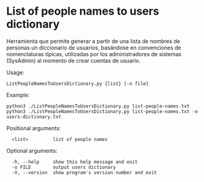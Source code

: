 # List of people names to users dictionary

Herramienta que permite generar a partir de una lista de nombres de personas un diccionario de usuarios, basándose en convenciones de nomenclaturas típicas, utilizadas por los administradores de sistemas (SysAdmin) al momento de crear cuentas de usuario.

Usage:
```
ListPeopleNamesToUsersDictionary.py {list} [-o file]
```

Example:
```
python3 ./ListPeopleNamesToUsersDictionary.py list-people-names.txt
python3 ./ListPeopleNamesToUsersDictionary.py list-people-names.txt -o users-dictionary.txt
```

Positional arguments:
```
  <list>         list of people names
```
Optional arguments:
```
  -h, --help     show this help message and exit
  -o FILE        output users dictionary
  -V, --version  show program's version number and exit
```
